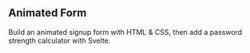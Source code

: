## Animated Form

Build an animated signup form with HTML & CSS, then add a password strength calculator with Svelte. 
